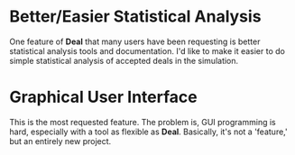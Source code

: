 # Better/Easier Statistical Analysis #

One feature of **Deal** that many users have been requesting is better statistical analysis tools and documentation.  I'd like to make it easier to do simple statistical analysis of accepted deals in the simulation.

# Graphical User Interface #

This is the most requested feature.  The problem is, GUI programming is hard, especially with a tool as flexible as **Deal**. Basically, it's not a 'feature,' but an entirely new project.

